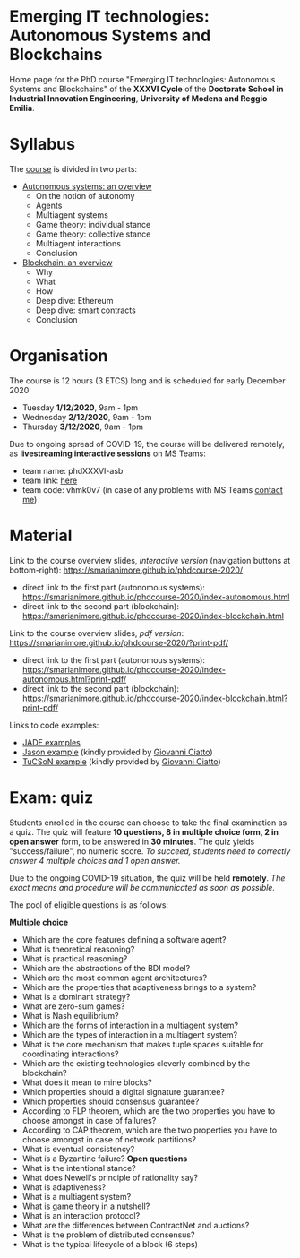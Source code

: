 # Emerging IT technologies: Autonomous Systems and Blockchains

Home page for the PhD course "Emerging IT technologies: Autonomous Systems and Blockchains" of the **XXXVI Cycle** of the **Doctorate School in Industrial Innovation Engineering**, **University of Modena and Reggio Emilia**.

# Syllabus

The [course](https://smarianimore.github.io/phdcourse-2020/) is divided in two parts:
 - [Autonomous systems: an overview](https://smarianimore.github.io/phdcourse-2020/index-autonomous.html)
   - On the notion of autonomy
   - Agents
   - Multiagent systems
   - Game theory: individual stance
   - Game theory: collective stance
   - Multiagent interactions
   - Conclusion
 - [Blockchain: an overview](https://smarianimore.github.io/phdcourse-2020/index-blockchain.html)
   - Why
   - What
   - How
   - Deep dive: Ethereum
   - Deep dive: smart contracts
   - Conclusion

# Organisation

The course is 12 hours (3 ETCS) long and is scheduled for early December 2020:
 - Tuesday   **1/12/2020**, 9am - 1pm
 - Wednesday **2/12/2020**, 9am - 1pm
 - Thursday  **3/12/2020**, 9am - 1pm

Due to ongoing spread of COVID-19, the course will be delivered remotely, as **livestreaming interactive sessions** on MS Teams:
 - team name: phdXXXVI-asb
 - team link: [here](https://teams.microsoft.com/l/team/19%3ac76066c0f7344388b00df7f161d3672d%40thread.tacv2/conversations?groupId=ae3b68dc-aaec-40f0-ba97-55615d2d1ab8&tenantId=e787b025-3fc6-4802-874a-9c988768f892)
 - team code: vhmk0v7
(in case of any problems with MS Teams [contact me](mailto:stefano.mariani@unimore.it))

# Material

Link to the course overview slides, *interactive version* (navigation buttons at bottom-right): https://smarianimore.github.io/phdcourse-2020/
 - direct link to the first part (autonomous systems): https://smarianimore.github.io/phdcourse-2020/index-autonomous.html
 - direct link to the second part (blockchain): https://smarianimore.github.io/phdcourse-2020/index-blockchain.html
 
Link to the course overview slides, *pdf version*: https://smarianimore.github.io/phdcourse-2020/?print-pdf/
 - direct link to the first part (autonomous systems): https://smarianimore.github.io/phdcourse-2020/index-autonomous.html?print-pdf/
 - direct link to the second part (blockchain): https://smarianimore.github.io/phdcourse-2020/index-blockchain.html?print-pdf/
 
Links to code examples:
 - [JADE examples](https://github.com/smarianimore/phdcourse-2020-jade)
 - [Jason example](https://gitlab.com/pika-lab/courses/as/ay1920/jason-agents) (kindly provided by [Giovanni Ciatto](https://about.me/gciatto))
 - [TuCSoN example](https://gitlab.com/pika-lab/courses/ds/aa1920/lab-02) (kindly provided by [Giovanni Ciatto](https://about.me/gciatto))

# Exam: quiz

Students enrolled in the course can choose to take the final examination as a quiz.
The quiz will feature **10 questions, 8 in multiple choice form, 2 in open answer** form, to be answered in **30 minutes**.
The quiz yields "success/failure", no numeric score.
*To succeed, students need to correctly answer 4 multiple choices and 1 open answer.*

Due to the ongoing COVID-19 situation, the quiz will be held **remotely**.
*The exact means and procedure will be communicated as soon as possible.*

The pool of eligible questions is as follows:

**Multiple choice**
 - Which are the core features defining a software agent?
 - What is theoretical reasoning?
 - What is practical reasoning?
 - Which are the abstractions of the BDI model?
 - Which are the most common agent architectures?
 - Which are the properties that adaptiveness brings to a system?
 - What is a dominant strategy?
 - What are zero-sum games?
 - What is Nash equilibrium?
 - Which are the forms of interaction in a multiagent system?
 - Which are the types of interaction in a multiagent system?
 - What is the core mechanism that makes tuple spaces suitable for coordinating interactions?
 - Which are the existing technologies cleverly combined by the blockchain?
 - What does it mean to mine blocks?
 - Which properties should a digital signature guarantee?
 - Which properties should consensus guarantee?
 - According to FLP theorem, which are the two properties you have to choose amongst in case of failures?
 - According to CAP theorem, which are the two properties you have to choose amongst in case of network partitions?
 - What is eventual consistency?
 - What is a Byzantine failure?
**Open questions**
 - What is the intentional stance?
 - What does Newell's principle of rationality say?
 - What is adaptiveness?
 - What is a multiagent system?
 - What is game theory in a nutshell?
 - What is an interaction protocol?
 - What are the differences between ContractNet and auctions?
 - What is the problem of distributed consensus?
 - What is the typical lifecycle of a block (6 steps)
